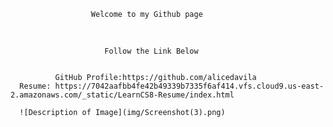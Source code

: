                       Welcome to my Github page  
<br>

                         Follow the Link Below 


              GitHub Profile:https://github.com/alicedavila
      Resume: https://7042aafbb4fe42b49339b7335f6af414.vfs.cloud9.us-east-2.amazonaws.com/_static/LearnCS8-Resume/index.html
      
      ![Description of Image](img/Screenshot(3).png)